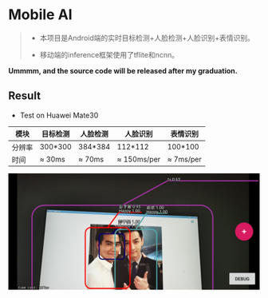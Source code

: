 # Mobile AI

>* 本项目是Android端的实时目标检测+人脸检测+人脸识别+表情识别。
>
>* 移动端的inference框架使用了tflite和ncnn。

**Ummmm, and the source code will be released after my graduation.**

## Result

* Test on Huawei Mate30

| 模块   | 目标检测 | 人脸检测 | 人脸识别    | 表情识别  |
| ------ | -------- | -------- | ----------- | --------- |
| 分辨率 | 300*300  | 384*384  | 112*112     | 100*100   |
| 时间   | ≈ 30ms   | ≈ 70ms   | ≈ 150ms/per | ≈ 7ms/per |

![img](results/display.jpg)